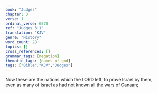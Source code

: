 ```yaml
---
book: "Judges"
chapter: 3
verse: 1
ordinal_verse: 6570
ref: "Judges 3:1"
translation: "KJV"
genre: "History"
word_count: 28
topics: []
cross_references: []
grammar_tags: [negation]
thematic_tags: [names-of-god]
tags: ["Bible","KJV","Judges"]
---
```

Now these are the nations which the LORD left, to prove Israel by them, even as many of Israel as had not known all the wars of Canaan;
